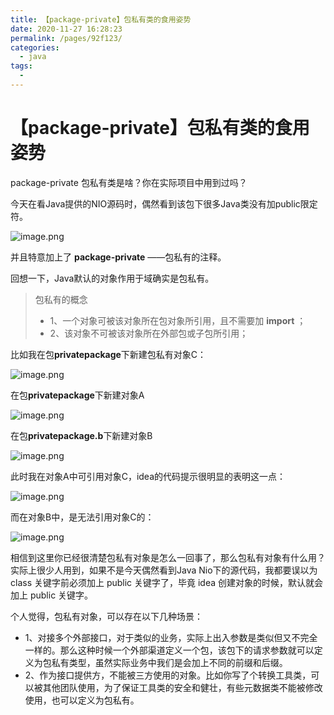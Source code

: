```yaml
---
title: 【package-private】包私有类的食用姿势
date: 2020-11-27 16:28:23
permalink: /pages/92f123/
categories:
  - java
tags:
  - 
---
```

# 【package-private】包私有类的食用姿势

package-private 包私有类是啥？你在实际项目中用到过吗？

<!-- more -->

今天在看Java提供的NIO源码时，偶然看到该包下很多Java类没有加public限定符。

![image.png](https://image.studying.icu/image_1606465257809.png-zjoin.image)

并且特意加上了 **package-private** ——包私有的注释。

回想一下，Java默认的对象作用于域确实是包私有。

>包私有的概念
>- 1、一个对象可被该对象所在包对象所引用，且不需要加 **import** ；
>- 2、该对象不可被该对象所在外部包或子包所引用；

比如我在包**privatepackage**下新建包私有对象C：

![image.png](https://image.studying.icu/image_1606466089584.png-zjoin.image)

在包**privatepackage**下新建对象A

![image.png](https://image.studying.icu/image_1606466063962.png-zjoin.image)

在包**privatepackage.b**下新建对象B

![image.png](https://image.studying.icu/image_1606466040985.png-zjoin.image)

此时我在对象A中可引用对象C，idea的代码提示很明显的表明这一点：

![image.png](https://image.studying.icu/image_1606466189853.png-zjoin.image)

而在对象B中，是无法引用对象C的：

![image.png](https://image.studying.icu/image_1606466253669.png-zjoin.image)

相信到这里你已经很清楚包私有对象是怎么一回事了，那么包私有对象有什么用？实际上很少人用到，如果不是今天偶然看到Java Nio下的源代码，我都要误以为 class 关键字前必须加上 public 关键字了，毕竟 idea 创建对象的时候，默认就会加上 public 关键字。

个人觉得，包私有对象，可以存在以下几种场景：
- 1、对接多个外部接口，对于类似的业务，实际上出入参数是类似但又不完全一样的。那么这种时候一个外部渠道定义一个包，该包下的请求参数就可以定义为包私有类型，虽然实际业务中我们是会加上不同的前缀和后缀。
- 2、作为接口提供方，不能被三方使用的对象。比如你写了个转换工具类，可以被其他团队使用，为了保证工具类的安全和健壮，有些元数据类不能被修改使用，也可以定义为包私有。
<Vssue  />